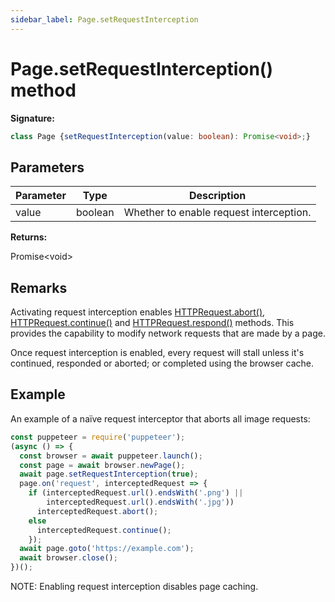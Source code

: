 ```yaml
---
sidebar_label: Page.setRequestInterception
---
```

# Page.setRequestInterception() method

**Signature:**

```typescript
class Page {setRequestInterception(value: boolean): Promise<void>;}
```

## Parameters

|  Parameter | Type | Description |
|  --- | --- | --- |
|  value | boolean | Whether to enable request interception. |

**Returns:**

Promise&lt;void&gt;

## Remarks

Activating request interception enables [HTTPRequest.abort()](./puppeteer.httprequest.abort.md), [HTTPRequest.continue()](./puppeteer.httprequest.continue.md) and [HTTPRequest.respond()](./puppeteer.httprequest.respond.md) methods. This provides the capability to modify network requests that are made by a page.

Once request interception is enabled, every request will stall unless it's continued, responded or aborted; or completed using the browser cache.

## Example

An example of a naïve request interceptor that aborts all image requests:

```ts
const puppeteer = require('puppeteer');
(async () => {
  const browser = await puppeteer.launch();
  const page = await browser.newPage();
  await page.setRequestInterception(true);
  page.on('request', interceptedRequest => {
    if (interceptedRequest.url().endsWith('.png') ||
        interceptedRequest.url().endsWith('.jpg'))
      interceptedRequest.abort();
    else
      interceptedRequest.continue();
    });
  await page.goto('https://example.com');
  await browser.close();
})();
```
NOTE: Enabling request interception disables page caching.

